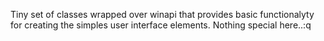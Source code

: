 Tiny set of classes wrapped over winapi that provides basic functionalyty for
creating the simples user interface elements. Nothing special here..:q

